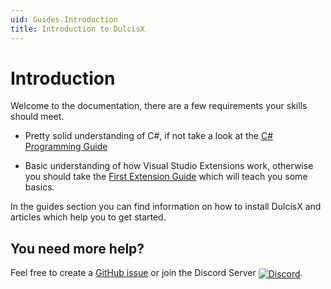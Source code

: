 ```yaml
---
uid: Guides.Introduction
title: Introduction to DulcisX
---
```


# Introduction

Welcome to the documentation, there are a few requirements your skills should meet.

- Pretty solid understanding of C#, if not take a look at the [C# Programming Guide](https://docs.microsoft.com/en-us/dotnet/csharp/programming-guide/)

- Basic understanding of how Visual Studio Extensions work, otherwise you should take the [First Extension Guide](../getting_started/first-extension.md) which will teach you some basics.

In the guides section you can find information on how to install DulcisX and articles which help you to get started.

## You need more help?

Feel free to create a [GitHub issue](https://github.com/TwentyFourMinutes/DulcisX/issues/new?assignees=TwentyFourMinutes&labels=question&template=question.md&title=) or join the Discord Server <a href="https://discordapp.com/invite/EYKxkce"><img alt="Discord" src="https://discordapp.com/api/guilds/275377268728135680/widget.png" style="margin: 0; vertical-align: middle; "></a>.

